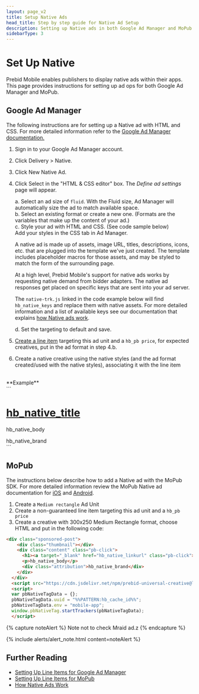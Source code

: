 ```yaml
---
layout: page_v2
title: Setup Native Ads
head_title: Step by step guide for Native Ad Setup
description: Setting up Native ads in both Google Ad Manager and MoPub.
sidebarType: 3
---
```


# Set Up Native

Prebid Mobile enables publishers to display native ads within their apps. This page provides instructions for setting up ad ops for both Google Ad Manager and MoPub.


## Google Ad Manager

The following instructions are for setting up a Native ad with HTML and CSS. For more detailed information refer to the [Google Ad Manager documentation.](https://support.google.com/admanager/answer/7661907)

1. Sign in to your Google Ad Manager account.
2. Click Delivery > Native.
3. Click New Native Ad.
4. Click Select in the "HTML & CSS editor" box. The *Define ad settings* page will appear.

      a. Select an ad size of `fluid`. With the Fluid size, Ad Manager will automatically size the ad to match available space.  
      b. Select an existing format or create a new one. (Formats are the variables that make up the content of your ad.)  
      c. Style your ad with HTML and CSS. (See code sample below)  
      Add your styles in the CSS tab in Ad Manager.

      A native ad is made up of assets, image URL, titles, descriptions, icons, etc. that are plugged into the template we've just created. The template includes placeholder macros for those assets, and may be styled to match the form of the surrounding page.

      At a high level, Prebid Mobile's support for native ads works by requesting native demand from bidder adapters. The native ad responses get placed on specific keys that are sent into your ad server.  

      The `native-trk.js` linked in the code example below will find `hb_native_keys` and replace them with native assets. For more detailed information and a list of available keys see our documentation that explains [how Native ads work](/dev-docs/show-native-ads.html#how-native-ads-work).  

      d. Set the targeting to default and save.

5. [Create a line item](/prebid-mobile/adops-line-item-setup-dfp.html) targeting this ad unit and a `hb_pb price`, for expected creatives, put in the ad format in step 4.b.
6. Create a native creative using the native styles (and the ad format created/used with the native styles), associating it with the line item

<br>
**Example**
<br>
```
<div class="sponsored-post">
  <div class="thumbnail"></div>
  <div class="content" class="pb-click">
    <h1><a target="_blank" href="hb_native_linkurl" class="pb-click">hb_native_title</a></h1>
    <p>hb_native_body</p>
    <div class="attribution">hb_native_brand</div>
  </div>
</div>
<script src="https://cdn.jsdelivr.net/npm/prebid-universal-creative@latest/dist/native-trk.js"></script>
<script>
  var pbNativeTagData = {};
  pbNativeTagData.uuid = "%%PATTERN:hb_cache_id%%";
  pbNativeTagData.env = "mobile-app";
  window.pbNativeTag.startTrackers(pbNativeTagData);
</script>
```

## MoPub

The instructions below describe how to add a Native ad with the MoPub SDK. For more detailed information review the MoPub Native ad documentation for [iOS](https://developers.mopub.com/publishers/ios/native/) and [Android](https://developers.mopub.com/publishers/android/native/).  

  1. Create a `Medium rectangle` Ad Unit
  2. Create a non-guaranteed line item targeting this ad unit and a `hb_pb price`
  3. Create a creative with 300x250 Medium Rectangle format, choose HTML and put in the following code:

```html
<div class="sponsored-post">
    <div class="thumbnail"></div>
    <div class="content" class="pb-click">
      <h1><a target="_blank" href="hb_native_linkurl" class="pb-click">hb_native_title</a></h1>
      <p>hb_native_body</p>
      <div class="attribution">hb_native_brand</div>
    </div>
  </div>
  <script src="https://cdn.jsdelivr.net/npm/prebid-universal-creative@latest/dist/native-trk.js"></script>
  <script>
  var pbNativeTagData = {};
  pbNativeTagData.uuid = "%%PATTERN:hb_cache_id%%";
  pbNativeTagData.env = "mobile-app";
  window.pbNativeTag.startTrackers(pbNativeTagData);
  </script>
```

{% capture noteAlert %}
Note not to check Mraid ad.z
{% endcapture %}

{% include alerts/alert_note.html content=noteAlert %}

## Further Reading
- [Setting Up Line Items for Google Ad Manager]({{site.baseurl}}/prebid-mobile/adops-line-item-setup-dfp.html)
- [Setting Up Line Items for MoPub]({{site.baseurl}}/prebid-mobile/adops-line-item-setup-mopub.html)
- [How Native Ads Work](/dev-docs/show-native-ads.html#how-native-ads-work)
